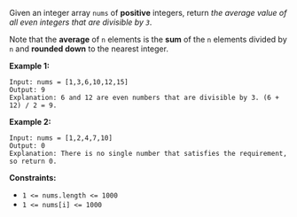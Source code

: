 Given an integer array `nums` of **positive** integers, return *the average value of all even integers that are divisible by `3`*.

Note that the **average** of `n` elements is the **sum** of the `n` elements divided by `n` and **rounded down** to the nearest integer.

**Example 1:**
```
Input: nums = [1,3,6,10,12,15]
Output: 9
Explanation: 6 and 12 are even numbers that are divisible by 3. (6 + 12) / 2 = 9.
```
**Example 2:**
```
Input: nums = [1,2,4,7,10]
Output: 0
Explanation: There is no single number that satisfies the requirement, so return 0.
```
**Constraints:**
- `1 <= nums.length <= 1000`
- `1 <= nums[i] <= 1000`
